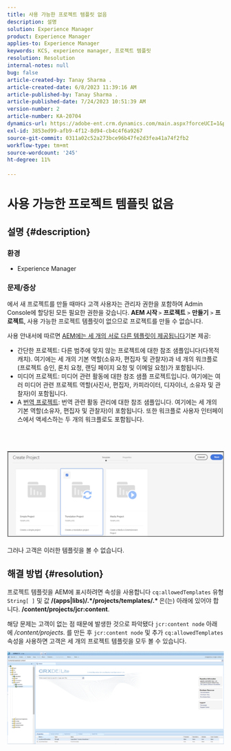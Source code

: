 ```yaml
---
title: 사용 가능한 프로젝트 템플릿 없음
description: 설명
solution: Experience Manager
product: Experience Manager
applies-to: Experience Manager
keywords: KCS, experience manager, 프로젝트 템플릿
resolution: Resolution
internal-notes: null
bug: false
article-created-by: Tanay Sharma .
article-created-date: 6/8/2023 11:39:16 AM
article-published-by: Tanay Sharma .
article-published-date: 7/24/2023 10:51:39 AM
version-number: 2
article-number: KA-20704
dynamics-url: https://adobe-ent.crm.dynamics.com/main.aspx?forceUCI=1&pagetype=entityrecord&etn=knowledgearticle&id=d26e3015-f105-ee11-8f6e-6045bd006b3d
exl-id: 3853ed99-afb9-4f12-8d94-cb4c4f6a9267
source-git-commit: 0311a02c52a273bce96b47fe2d3fea41a74f2fb2
workflow-type: tm+mt
source-wordcount: '245'
ht-degree: 11%

---
```


# 사용 가능한 프로젝트 템플릿 없음

## 설명 {#description}


### 환경

- Experience Manager


### 문제/증상

에서 새 프로젝트를 만들 때마다 고객 사용자는 관리자 권한을 포함하여 Admin Console에 할당된 모든 필요한 권한을 갖습니다. <b>AEM 시작 </b>`>`  <b>프로젝트</b> `>`  <b>만들기</b> `>`  <b>프로젝트</b>, 사용 가능한 프로젝트 템플릿이 없으므로 프로젝트를 만들 수 없습니다.

사용 안내서에 따르면 [AEM에는 세 개의 서로 다른 템플릿이 제공됩니다](https://experienceleague.adobe.com/docs/experience-manager-cloud-service/content/sites/authoring/projects/overview.html?lang=en#project-templates)기본 제공:

- 간단한 프로젝트: 다른 범주에 맞지 않는 프로젝트에 대한 참조 샘플입니다(다목적 캐치). 여기에는 세 개의 기본 역할(소유자, 편집자 및 관찰자)과 네 개의 워크플로(프로젝트 승인, 론치 요청, 랜딩 페이지 요청 및 이메일 요청)가 포함됩니다.
- 미디어 프로젝트: 미디어 관련 활동에 대한 참조 샘플 프로젝트입니다. 여기에는 여러 미디어 관련 프로젝트 역할(사진사, 편집자, 카피라이터, 디자이너, 소유자 및 관찰자)이 포함됩니다.
- A [번역 프로젝트](https://experienceleague.adobe.com/docs/experience-manager-cloud-service/content/sites/administering/reusing-content/translation/overview.html?lang=en): 번역 관련 활동 관리에 대한 참조 샘플입니다. 여기에는 세 개의 기본 역할(소유자, 편집자 및 관찰자)이 포함됩니다. 또한 워크플로 사용자 인터페이스에서 액세스하는 두 개의 워크플로도 포함됩니다.

<br><br><br>![](assets/___d36e3015-f105-ee11-8f6e-6045bd006b3d___.png)<br><br>
그러나 고객은 이러한 템플릿을 볼 수 없습니다.


## 해결 방법 {#resolution}


프로젝트 템플릿을 AEM에 표시하려면 속성을 사용합니다 `cq:allowedTemplates` 유형 `String[ ]` 및 값 <b>/(apps|libs)/.\*/projects/templates/.\* </b> 은(는) 아래에 있어야 합니다. <b>/content/projects/jcr:content</b>.

해당 문제는 고객이 없는 점 때문에 발생한 것으로 파악됐다 `jcr:content node` 아래에 */content/projects*. 를 만든 후 `jcr:content node` 및 추가 `cq:allowedTemplates` 속성을 사용하면 고객은 세 개의 프로젝트 템플릿을 모두 볼 수 있습니다.



![](assets/ef0af61b-2843-ed11-bba2-0022480866ad.png)
